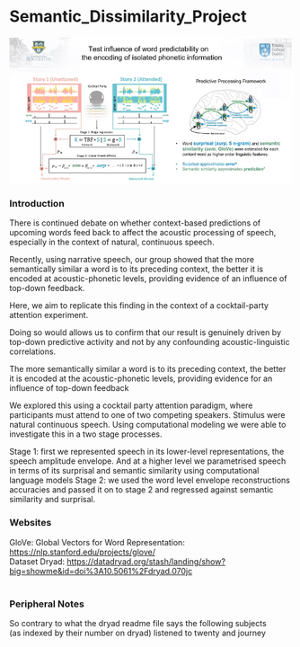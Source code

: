 # Semantic_Dissimilarity_Project

![This is an image](https://github.com/kevinprinsloo/Semantic_Dissimilarity_Project/blob/master/Semantic_decoding_methods_size.jpg)

### Introduction

There is continued debate on whether context-based predictions of upcoming words feed back to affect the acoustic processing of speech, especially in the context of natural, continuous speech.

Recently, using narrative speech, our group showed that the more semantically similar a word is to its preceding context, the better it is encoded at acoustic-phonetic levels, providing evidence of an influence of top-down feedback.

Here, we aim to replicate this finding in the context of a cocktail-party attention experiment. 

Doing so would allows us to confirm that our result is genuinely driven by top-down predictive activity and not by any confounding acoustic-linguistic correlations.

The more semantically similar a word is to its preceding context, the better it is encoded at the acoustic-phonetic levels, providing evidence for an influence of top-down feedback

We explored this using a cocktail party attention paradigm, where participants must attend to one of two competing speakers. Stimulus were natural continuous speech.
Using computational modeling we were able to investigate this in a two stage processes.

Stage 1: first we represented speech in its lower-level representations, the speech amplitude envelope. And at a higher level we parametrised speech in terms of its surprisal and semantic similarity using computational language models
Stage 2: we used the word level envelope reconstructions accuracies and passed it on to stage 2 and regressed against semantic similarity and surprisal.

### Websites
GloVe: Global Vectors for Word Representation: https://nlp.stanford.edu/projects/glove/<br/> 
Dataset Dryad: https://datadryad.org/stash/landing/show?big=showme&id=doi%3A10.5061%2Fdryad.070jc<br/>
<br/>
### Peripheral Notes
So contrary to what the dryad readme file says the following subjects<br/> 
 (as indexed by their number on dryad) listened to twenty and journey<br/> 
 
